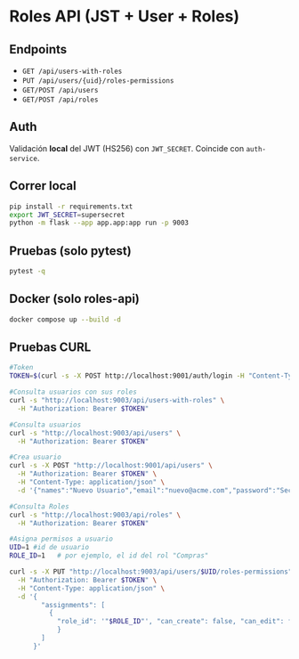 # Roles API (JST + User + Roles)

## Endpoints
- `GET /api/users-with-roles`
- `PUT /api/users/{uid}/roles-permissions`
- `GET/POST /api/users`
- `GET/POST /api/roles`

## Auth
Validación **local** del JWT (HS256) con `JWT_SECRET`. Coincide con `auth-service`.

## Correr local
```bash
pip install -r requirements.txt
export JWT_SECRET=supersecret
python -m flask --app app.app:app run -p 9003
```

## Pruebas (solo pytest)
```bash
pytest -q
```

## Docker (solo roles-api)
```bash
docker compose up --build -d
```

## Pruebas CURL
```bash
#Token
TOKEN=$(curl -s -X POST http://localhost:9001/auth/login -H "Content-Type: application/json" -d '{"email":"admin@medisupply.com","password":"Admin#123"}' | jq -r .access_token)

#Consulta usuarios con sus roles
curl -s "http://localhost:9003/api/users-with-roles" \
  -H "Authorization: Bearer $TOKEN"

#Consulta usuarios
curl -s "http://localhost:9003/api/users" \
  -H "Authorization: Bearer $TOKEN"

#Crea usuario
curl -s -X POST "http://localhost:9001/api/users" \
  -H "Authorization: Bearer $TOKEN" \
  -H "Content-Type: application/json" \
  -d '{"names":"Nuevo Usuario","email":"nuevo@acme.com","password":"Secreta#123"}'

#Consulta Roles
curl -s "http://localhost:9003/api/roles" \
  -H "Authorization: Bearer $TOKEN"

#Asigna permisos a usuario
UID=1 #id de usuario
ROLE_ID=1   # por ejemplo, el id del rol "Compras"

curl -s -X PUT "http://localhost:9003/api/users/$UID/roles-permissions" \
  -H "Authorization: Bearer $TOKEN" \
  -H "Content-Type: application/json" \
  -d '{
        "assignments": [
          {
            "role_id": '"$ROLE_ID"', "can_create": false, "can_edit": false, "can_delete": false, "can_view": true 
            }
        ]
      }'

```

